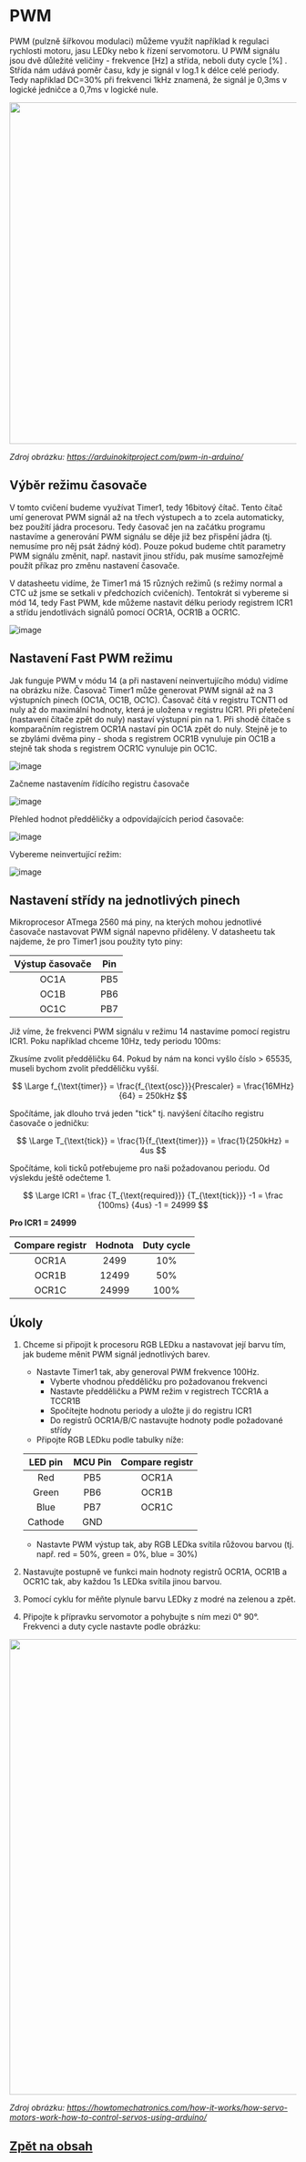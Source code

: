 <script type="text/javascript" id="MathJax-script" async 
  src="https://cdn.jsdelivr.net/npm/mathjax@3/es5/tex-svg.js"> 
</script> 

# PWM

PWM (pulzně šířkovou modulaci) můžeme využít například k regulaci rychlosti motoru, jasu LEDky nebo k řízení servomotoru. U PWM signálu jsou dvě důležité veličiny - frekvence [Hz] a střída, neboli duty cycle [%] . Střída nám udává poměr času, kdy je signál v log.1 k délce celé periody. Tedy například DC=30% při frekvenci 1kHz znamená, že signál je 0,3ms v  logické jedničce a 0,7ms v logické nule.

<img src="https://github.com/user-attachments/assets/a54b052d-7a31-424e-b982-7bb4a846f13b" width="600"/>

*Zdroj obrázku: https://arduinokitproject.com/pwm-in-arduino/*

## Výběr režimu časovače

V tomto cvičení budeme využívat Timer1, tedy 16bitový čítač. Tento čítač umí generovat PWM signál až na třech výstupech a to zcela automaticky, bez použití jádra procesoru. Tedy časovač jen na začátku programu nastavíme a generování PWM signálu se děje již bez přispění jádra (tj. nemusíme pro něj psát žádný kód). Pouze pokud budeme chtít parametry PWM signálu změnit, např. nastavit jinou střídu, pak musíme samozřejmě použít příkaz pro změnu nastavení časovače.

V datasheetu vidíme, že Timer1 má 15 různých režimů (s režimy normal a CTC už jsme se setkali v předchozích cvičeních). Tentokrát si vybereme si mód 14, tedy Fast PWM, kde můžeme nastavit délku periody registrem ICR1 a střídu jendotlivách signálů pomocí OCR1A, OCR1B a OCR1C.

![image](https://github.com/user-attachments/assets/46d04634-b54f-4302-9edd-85ca25d63233)

## Nastavení Fast PWM režimu

Jak funguje PWM v módu 14 (a při nastavení neinvertujícího módu) vidíme na obrázku níže. Časovač Timer1 může generovat PWM signál až na 3 výstupních pinech (OC1A, OC1B, OC1C). Časovač čítá v registru TCNT1 od nuly až do maximální hodnoty, která je uložena v registru ICR1. Při přetečení (nastavení čítače zpět do nuly) nastaví výstupní pin na 1. Při shodě čítače s komparačním registrem OCR1A nastaví pin OC1A zpět do nuly. Stejně je to se zbylámi dvěma piny - shoda s registrem OCR1B vynuluje pin OC1B a stejně tak shoda s registrem OCR1C vynuluje pin OC1C.

![image](https://github.com/user-attachments/assets/a5f092e8-8585-4e9b-a1be-719aa85f66d0)

Začneme nastavením řídícího registru časovače

![image](https://github.com/user-attachments/assets/84240a48-cf04-4c65-8369-c9a0bf85c769)

Přehled hodnot předděličky a odpovídajících period časovače:

![image](https://github.com/user-attachments/assets/01d3932f-f769-4452-97d9-7aab6448f6b2)

Vybereme neinvertující režim:

![image](https://github.com/user-attachments/assets/73045035-97a6-4c02-b3df-2adae6312450)

## Nastavení střídy na jednotlivých pinech

Mikroprocesor ATmega 2560 má piny, na kterých mohou jednotlivé časovače nastavovat PWM signál napevno přiděleny. V datasheetu tak najdeme, že pro Timer1 jsou použity tyto piny:

| Výstup časovače| Pin         |
|:--------------:|:-----------:|
| OC1A           | PB5         |
|OC1B            | PB6         |
| OC1C           | PB7         |

Již víme, že frekvenci PWM signálu v režimu 14 nastavíme pomocí registru ICR1. Poku například chceme 10Hz, tedy periodu 100ms: 

Zkusíme zvolit předděličku 64. Pokud by nám na konci vyšlo číslo > 65535, museli bychom zvolit předděličku vyšší.

$$
\Large f_{\text{timer}} = \frac{f_{\text{osc}}}{Prescaler} = \frac{16MHz}{64} = 250kHz
$$

Spočítáme, jak dlouho trvá jeden "tick" tj. navýšení čítacího registru časovače o jedničku:

$$
\Large T_{\text{tick}} = \frac{1}{f_{\text{timer}}} = \frac{1}{250kHz} = 4us
$$

Spočítáme, koli ticků potřebujeme pro naši požadovanou periodu. Od výslekdu ještě odečteme 1.

$$
\Large ICR1 = \frac  {T_{\text{required}}} {T_{\text{tick}}} -1 = \frac  {100ms} {4us} -1 = 24999
$$

**Pro ICR1 = 24999**

| Compare registr| Hodnota    |Duty cycle  |
|:--------------:|:----------:|:----------:|
| OCR1A          | 2499       |10%         |
| OCR1B          | 12499      |50%         |
| OCR1C          | 24999      |100%        |


## Úkoly

1. Chceme si připojit k procesoru RGB LEDku a nastavovat její barvu tím, jak budeme měnit PWM signál jednotlivých barev.
   - Nastavte Timer1 tak, aby generoval PWM frekvence 100Hz.
      - Vyberte vhodnou předděličku pro požadovanou frekvenci
      - Nastavte předděličku a PWM režim v registrech TCCR1A a TCCR1B
      - Spočítejte hodnotu periody a uložte ji do registru ICR1
      - Do registrů OCR1A/B/C nastavujte hodnoty podle požadované střídy
   - Připojte RGB LEDku podle tabulky níže:

    | LED pin | MCU Pin     |Compare registr|
    |:-------:|:-----------:|:-------------:|
    | Red     | PB5         |OCR1A          |
    | Green   | PB6         |OCR1B          |
    | Blue    | PB7         |OCR1C          |
    | Cathode | GND         |               |
   
   - Nastavte PWM výstup tak, aby RGB LEDka svítila růžovou barvou (tj. např. red = 50%, green = 0%, blue = 30%)
     
3. Nastavujte postupně ve funkci main hodnoty registrů OCR1A, OCR1B a OCR1C tak, aby každou 1s LEDka svítila jinou barvou.
4. Pomocí cyklu for měňte plynule barvu LEDky z modré na zelenou a zpět.
5. Připojte k přípravku servomotor a pohybujte s ním mezi 0° 90°. Frekvenci a duty cycle nastavte podle obrázku:

<img src="https://github.com/user-attachments/assets/f9004e44-23f5-40cc-a510-c78ed7ba0522" width="800"/>

*Zdroj obrázku: https://howtomechatronics.com/how-it-works/how-servo-motors-work-how-to-control-servos-using-arduino/*

## [Zpět na obsah](README.md)

